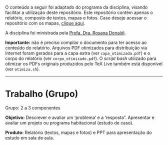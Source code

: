 O conteúdo a seguir foi adaptado do programa da disciplina, visando facilitar a utilização deste repositório. Este repositório contém apenas o relatório, composto de textos, mapas e fotos. Caso deseje acessar o repositório com os mapas, [clique aqui](https://github.com/caiocco/ufabc-ESZT011-2).

A disciplina foi ministrada pela [Profa. Dra. Rosana Denaldi](http://cecs.ufabc.edu.br/index.php/docentes/contatos/23-docentes/159-rosana-denaldi.html).

**Importante:** não é preciso compilar o documento para ter acesso ao conteúdo do relatório. Arquivos PDF otimizados para distribuição via Internet foram gerados para a capa extra (ver `capa_otimizada.pdf`) e o corpo do relatório (ver `corpo_otimizado.pdf`). O *script bash* utilizado para otimizar os PDFs originais produzidos pelo TeX Live também está disponível (ver `otimiza.sh`).

-------------------------

Trabalho (Grupo)
================

Grupo: 2 a 3 componentes

**Objetivo:** Descrever e avaliar um ‘problema’ e a ‘resposta”. Apresentar e avaliar um projeto ou programa habitacional (estudo de caso).

**Produto:** Relatório (textos, mapas e fotos) e PPT para apresentação do estudo em sala de aula.

